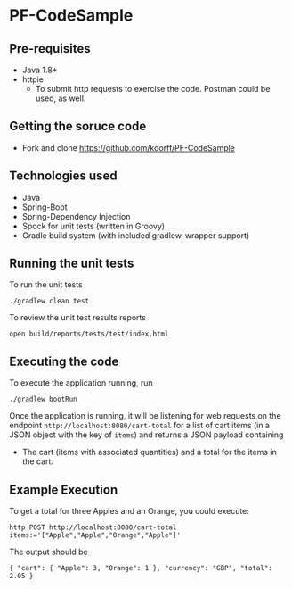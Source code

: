 # PF-CodeSample


## Pre-requisites

* Java 1.8+
* httpie  
  * To submit http requests to exercise the code. Postman could be used, as well.

## Getting the soruce code

* Fork and clone https://github.com/kdorff/PF-CodeSample

## Technologies used

* Java
* Spring-Boot
* Spring-Dependency Injection
* Spock for unit tests (written in Groovy)
* Gradle build system (with included gradlew-wrapper support)

## Running the unit tests

To run the unit tests

`./gradlew clean test`

To review the unit test results reports

`open build/reports/tests/test/index.html`

## Executing the code

To execute the application running, run

`./gradlew bootRun`

Once the application is running, it will be listening for web 
requests on the endpoint `http://localhost:8080/cart-total` for a list of cart 
items (in a JSON object with the key of `items`) and returns a JSON payload containing 
* The cart (items with associated quantities)  and a 
total for the items in the cart.

## Example Execution

To get a total for three Apples and an Orange, you could execute: 

`http POST http://localhost:8080/cart-total items:='["Apple","Apple","Orange","Apple"]'`

The output should be 

`{
    "cart": {
        "Apple": 3,
        "Orange": 1
    },
    "currency": "GBP",
    "total": 2.05
}`
